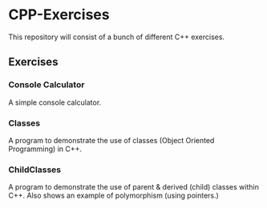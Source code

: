 # CPP-Exercises
This repository will consist of a bunch of different C++ exercises.

## Exercises

### Console Calculator
A simple console calculator.

### Classes
A program to demonstrate the use of classes (Object Oriented Programming) in C++.

### ChildClasses
A program to demonstrate the use of parent & derived (child) classes within C++.
Also shows an example of polymorphism (using pointers.)

